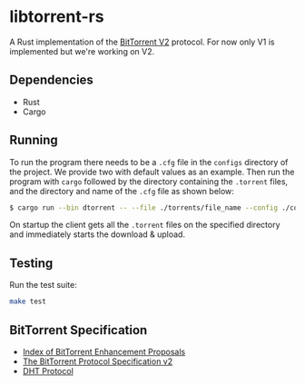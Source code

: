 # libtorrent-rs

A Rust implementation of the [BitTorrent V2](http://bittorrent.org/beps/bep_0052.html) protocol. For now only V1 is implemented but we're working on V2.

## Dependencies
- Rust
- Cargo

## Running
To run the program there needs to be a `.cfg` file in the `configs` directory of the project. We provide two with default values as an example.
Then run the program with `cargo` followed by the directory containing the `.torrent` files, and the directory and name of the `.cfg` file as shown below:
```bash
$ cargo run --bin dtorrent -- --file ./torrents/file_name --config ./configs/config_file
```
On startup the client gets all the `.torrent` files on the specified directory and immediately starts the download & upload.

## Testing
Run the test suite:
```bash
make test
```

## BitTorrent Specification

- [Index of BitTorrent Enhancement Proposals](http://bittorrent.org/beps/bep_0000.html)
- [The BitTorrent Protocol Specification v2](http://bittorrent.org/beps/bep_0052.html)
- [DHT Protocol](http://bittorrent.org/beps/bep_0005.html)
